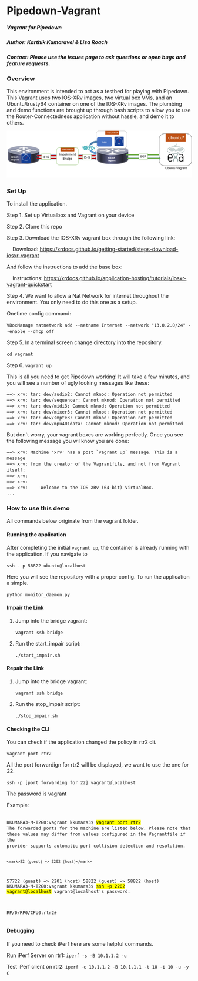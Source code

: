 # Pipedown-Vagrant
##### Vagrant for Pipedown
##### Author: Karthik Kumaravel & Lisa Roach
##### Contact: Please use the issues page to ask questions or open bugs and feature requests.

### Overview
This environment is intended to act as a testbed for playing with Pipedown. This Vagrant uses two IOS-XRv images, two virtual box VMs, and an Ubuntu/trusty64 container on one of the IOS-XRv images. The plumbing and demo functions are brought up through bash scripts to allow you to use the Router-Connectedness application without hassle, and demo it to others.

![Router Diagram](Router-Connectedness.png)

### Set Up

To install the application.

Step 1. Set up Virtualbox and Vagrant on your device

Step 2. Clone this repo

Step 3. Download the IOS-XRv vagrant box through the following link:

&nbsp;&nbsp;&nbsp;&nbsp;Download: https://xrdocs.github.io/getting-started/steps-download-iosxr-vagrant

And follow the instructions to add the base box:

&nbsp;&nbsp;&nbsp;&nbsp;Instructions: https://xrdocs.github.io/application-hosting/tutorials/iosxr-vagrant-quickstart

Step 4. We want to allow a Nat Network for internet throughout the environment. You only need to do this one as a setup.

Onetime config command:

``` VBoxManage natnetwork add --netname Internet --network "13.0.2.0/24" --enable --dhcp off ```

Step 5. In a terminal screen change directory into the repository.

``` cd vagrant ```

Step 6. ``` vagrant up ```

This is all you need to get Pipedown working! It will take a few minutes, and you will see a number of ugly looking messages like these:

```
==> xrv: tar: dev/audio2: Cannot mknod: Operation not permitted
==> xrv: tar: dev/sequencer: Cannot mknod: Operation not permitted
==> xrv: tar: dev/midi3: Cannot mknod: Operation not permitted
==> xrv: tar: dev/mixer3: Cannot mknod: Operation not permitted
==> xrv: tar: dev/smpte3: Cannot mknod: Operation not permitted
==> xrv: tar: dev/mpu401data: Cannot mknod: Operation not permitted
```

But don't worry, your vagrant boxes are working perfectly. Once you see the following message you wil know you are done:

```
==> xrv: Machine 'xrv' has a post `vagrant up` message. This is a message
==> xrv: from the creator of the Vagrantfile, and not from Vagrant itself:
==> xrv:
==> xrv:
==> xrv:     Welcome to the IOS XRv (64-bit) VirtualBox.
...
```
### How to use this demo

All commands below originate from the vagrant folder.

#### Running the application

After completing the initial ```vagrant up```, the container is already running with the application. If you navigate to

```ssh - p 58822 ubuntu@localhost```

Here you will see the repository with a proper config. To run the application a simple.

``` python monitor_daemon.py ```

#### Impair the Link

1. Jump into the bridge vagrant:

   ```vagrant ssh bridge```

2. Run the start_impair script:

   ``` ./start_impair.sh ```


#### Repair the Link

1. Jump into the bridge vagrant:

   ``` vagrant ssh bridge ```

2. Run the stop_impair script:

   ``` ./stop_impair.sh ```

#### Checking the CLI

You can check if the application changed the policy in rtr2 cli.

``` vagrant port rtr2 ```

All the port forwardign for rtr2 will be displayed, we want to use the one for 22.

``` ssh -p [port forwarding for 22] vagrant@localhost ```

The password is vagrant

Example:

<div class="highlighter-rouge">
<pre class="highlight">
<code>
KKUMARA3-M-T2G0:vagrant kkumara3$ <mark>vagrant port rtr2</mark>
The forwarded ports for the machine are listed below. Please note that
these values may differ from values configured in the Vagrantfile if the
provider supports automatic port collision detection and resolution.

    <mark>22 (guest) => 2202 (host)</mark>
 57722 (guest) => 2201 (host)
 58822 (guest) => 58822 (host)
KKUMARA3-M-T2G0:vagrant kkumara3$ <mark>ssh -p 2202 vagrant@localhost</mark>
vagrant@localhost's password:


RP/0/RP0/CPU0:rtr2#
</code>
</pre>
</div>

#### Debugging

If you need to check iPerf here are some helpful commands.

Run iPerf Server on rtr1:
``` iperf -s -B 10.1.1.2 -u ```


Test iPerf client on rtr2:
```iperf -c 10.1.1.2 -B 10.1.1.1 -t 10 -i 10 -u -y C```

